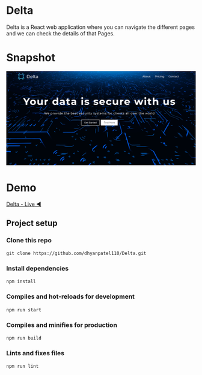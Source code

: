# Delta
Delta is a React web application where you can navigate the different pages and we can check the details of that Pages.

# Snapshot

![Interface of Delta](Delta.png)

# Demo

[Delta - Live ◀️](https://delta-dhyan110.netlify.app)

## Project setup

### Clone this repo

```
git clone https://github.com/dhyanpatel110/Delta.git
```

### Install dependencies

```
npm install
```

### Compiles and hot-reloads for development

```
npm run start
```

### Compiles and minifies for production

```
npm run build
```

### Lints and fixes files

```
npm run lint
```
